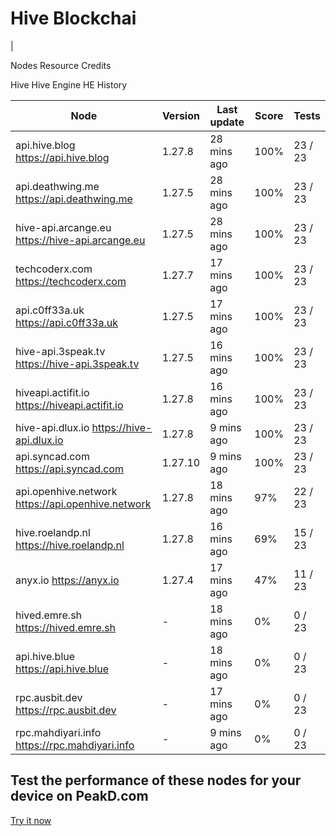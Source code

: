 # Hive Blockchai

\|

Nodes  Resource Credits

Hive  Hive Engine  HE History

| Node | Version | Last update | Score | Tests |
| --- | --- | --- | --- | --- |
| api.hive.blog https://api.hive.blog | 1.27.8 | 28 mins ago | 100% | 23 / 23 |
| api.deathwing.me https://api.deathwing.me | 1.27.5 | 28 mins ago | 100% | 23 / 23 |
| hive-api.arcange.eu https://hive-api.arcange.eu | 1.27.5 | 28 mins ago | 100% | 23 / 23 |
| techcoderx.com https://techcoderx.com | 1.27.7 | 17 mins ago | 100% | 23 / 23 |
| api.c0ff33a.uk https://api.c0ff33a.uk | 1.27.5 | 17 mins ago | 100% | 23 / 23 |
| hive-api.3speak.tv https://hive-api.3speak.tv | 1.27.5 | 16 mins ago | 100% | 23 / 23 |
| hiveapi.actifit.io https://hiveapi.actifit.io | 1.27.8 | 16 mins ago | 100% | 23 / 23 |
| hive-api.dlux.io https://hive-api.dlux.io | 1.27.8 | 9 mins ago | 100% | 23 / 23 |
| api.syncad.com https://api.syncad.com | 1.27.10 | 9 mins ago | 100% | 23 / 23 |
| api.openhive.network https://api.openhive.network | 1.27.8 | 18 mins ago | 97% | 22 / 23 |
| hive.roelandp.nl https://hive.roelandp.nl | 1.27.8 | 16 mins ago | 69% | 15 / 23 |
| anyx.io https://anyx.io | 1.27.4 | 17 mins ago | 47% | 11 / 23 |
| hived.emre.sh https://hived.emre.sh | \- | 18 mins ago | 0% | 0 / 23 |
| api.hive.blue https://api.hive.blue | \- | 18 mins ago | 0% | 0 / 23 |
| rpc.ausbit.dev https://rpc.ausbit.dev | \- | 17 mins ago | 0% | 0 / 23 |
| rpc.mahdiyari.info https://rpc.mahdiyari.info | \- | 9 mins ago | 0% | 0 / 23 |

## Test the performance of these nodes for your device on PeakD.com

[Try it now](https://peakd.com/me/benchmark)